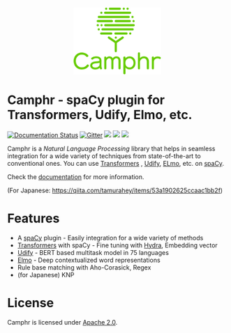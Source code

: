 <p align="center"><img src="https://github.com/PKSHATechnology-Research/camphr/blob/master/img/logoc.svg" width="200" /></p>

# Camphr - spaCy plugin for Transformers, Udify, Elmo, etc.

[![Documentation Status](https://readthedocs.org/projects/camphr/badge/?version=latest)](https://camphr.readthedocs.io/en/latest/?badge=latest)
[![Gitter](https://badges.gitter.im/camphr/community.svg)](https://gitter.im/camphr/community?utm_source=badge&utm_medium=badge&utm_campaign=pr-badge)
![](https://github.com/PKSHATechnology-Research/camphr/workflows/test/badge.svg)
![](https://github.com/PKSHATechnology-Research/camphr/workflows/test%20extras/badge.svg)
![](https://github.com/PKSHATechnology-Research/camphr/workflows/test%20package/badge.svg)

Camphr is a *Natural Language Processing* library that helps in seamless integration for a wide variety of techniques from state-of-the-art to conventional ones.
You can use [Transformers](https://huggingface.co/transformers/) ,  [Udify](https://github.com/Hyperparticle/udify), [ELmo](https://allennlp.org/elmo), etc. on [spaCy](https://github.com/explosion/spaCy).

Check the [documentation](https://camphr.readthedocs.io/en/latest/) for more information.

(For Japanese: https://qiita.com/tamurahey/items/53a1902625ccaac1bb2f)

# Features

- A [spaCy](https://github.com/explosion/spaCy) plugin - Easily integration for a wide variety of methods
- [Transformers](https://huggingface.co/transformers/) with spaCy - Fine tuning with [Hydra](https://hydra.cc/), Embedding vector
- [Udify](https://github.com/Hyperparticle/udify) - BERT based multitask model in 75 languages
- [Elmo](https://allennlp.org/elmo) - Deep contextualized word representations
- Rule base matching with Aho-Corasick, Regex
- (for Japanese) KNP

# License

Camphr is licensed under [Apache 2.0](./LICENSE).
